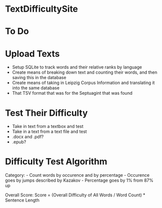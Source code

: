 # TextDifficultySite


# To Do

# Upload Texts
- Setup SQLite to track words and their relative ranks by language
- Create means of breaking down text and counting their words, and then saving this in the database
- Create means of taking in Leipzig Corpus Information and translating it into the same database 
- That TSV format that was for the Septuagint that was found 

# Test Their Difficulty
- Take in text from a textbox and test
- Take in a text from a text file and test
- .docx and .pdf? 
- .epub?

# Difficulty Test Algorithm 
Category:
    - Count words by occurence and by percentage
        - Occurence goes by jumps described by Kazakov
        - Percentage goes by 1% from 87% up

Overall Score:
	Score = (Overall Difficulty of All Words / Word Count) * Sentence Length